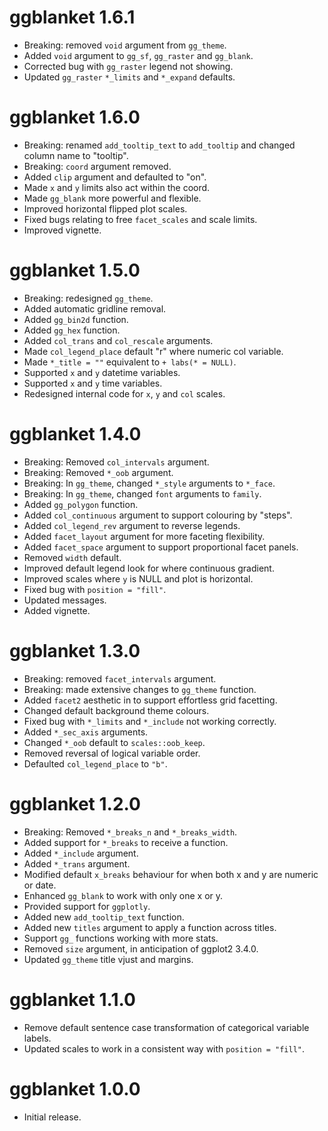 # ggblanket 1.6.1

* Breaking: removed `void` argument from `gg_theme`.
* Added `void` argument to `gg_sf`, `gg_raster` and `gg_blank`.
* Corrected bug with `gg_raster` legend not showing.
* Updated `gg_raster` `*_limits` and `*_expand` defaults.

# ggblanket 1.6.0

* Breaking: renamed `add_tooltip_text` to `add_tooltip` and changed column name to "tooltip".
* Breaking: `coord` argument removed.
* Added `clip` argument and defaulted to "on".
* Made `x` and `y` limits also act within the coord. 
* Made `gg_blank` more powerful and flexible.
* Improved horizontal flipped plot scales. 
* Fixed bugs relating to free `facet_scales` and scale limits.
* Improved vignette.

# ggblanket 1.5.0

* Breaking: redesigned `gg_theme`.
* Added automatic gridline removal.
* Added `gg_bin2d` function.
* Added `gg_hex` function.
* Added `col_trans` and `col_rescale` arguments.
* Made `col_legend_place` default "r" where numeric col variable. 
* Made `*_title = ""` equivalent to `+ labs(* = NULL)`.
* Supported `x` and `y` datetime variables.
* Supported `x` and `y` time variables.
* Redesigned internal code for `x`, `y` and `col` scales.

# ggblanket 1.4.0

* Breaking: Removed `col_intervals` argument.
* Breaking: Removed `*_oob` argument.
* Breaking: In `gg_theme`, changed `*_style` arguments to `*_face`.
* Breaking: In `gg_theme`, changed `font` arguments to `family`.
* Added `gg_polygon` function.
* Added `col_continuous` argument to support colouring by "steps". 
* Added `col_legend_rev` argument to reverse legends.
* Added `facet_layout` argument for more faceting flexibility.
* Added `facet_space` argument to support proportional facet panels.
* Removed `width` default.
* Improved default legend look for where continuous gradient.
* Improved scales where `y` is NULL and plot is horizontal.
* Fixed bug with `position = "fill"`.
* Updated messages.
* Added vignette.

# ggblanket 1.3.0

* Breaking: removed `facet_intervals` argument.
* Breaking: made extensive changes to `gg_theme` function.
* Added `facet2` aesthetic in to support effortless grid facetting.
* Changed default background theme colours.
* Fixed bug with `*_limits` and `*_include` not working correctly.  
* Added `*_sec_axis` arguments.
* Changed `*_oob` default to `scales::oob_keep`.
* Removed reversal of logical variable order.
* Defaulted `col_legend_place` to `"b"`.  

# ggblanket 1.2.0

* Breaking: Removed `*_breaks_n` and `*_breaks_width`.
* Added support for `*_breaks` to receive a function.
* Added `*_include` argument. 
* Added `*_trans` argument.
* Modified default `x_breaks` behaviour for when both x and y are numeric or date.
* Enhanced `gg_blank` to work with only one x or y.
* Provided support for `ggplotly`.
* Added new `add_tooltip_text` function.
* Added new `titles` argument to apply a function across titles.
* Support `gg_` functions working with more stats.
* Removed `size` argument, in anticipation of ggplot2 3.4.0.
* Updated `gg_theme` title vjust and margins.

# ggblanket 1.1.0

* Remove default sentence case transformation of categorical variable labels.
* Updated scales to work in a consistent way with `position = "fill"`.

# ggblanket 1.0.0

* Initial release.
